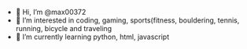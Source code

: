- 👋 Hi, I’m @max00372
- 👀 I’m interested in coding, gaming, sports(fitness, bouldering, tennis, running, bicycle and traveling
- 🌱 I’m currently learning python, html, javascript


<!---
max00372/max00372 is a ✨ special ✨ repository because its `README.md` (this file) appears on your GitHub profile.
You can click the Preview link to take a look at your changes.
--->
